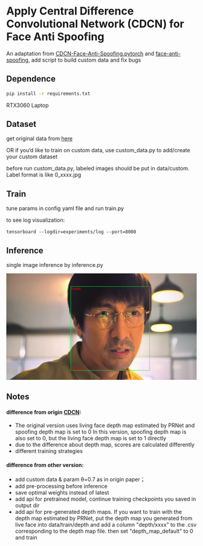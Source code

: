 # Apply Central Difference Convolutional Network (CDCN) for Face Anti Spoofing

An adaptation from [CDCN-Face-Anti-Spoofing.pytorch](https://github.com/voqtuyen/CDCN-Face-Anti-Spoofing.pytorch) and [face-anti-spoofing](https://github.com/laoshiwei/face-anti-spoofing), add script to build custom data and fix bugs

## Dependence

```bash
pip install -r requirements.txt
```

RTX3060 Laptop

## Dataset

get original data from [here](https://github.com/voqtuyen/CDCN-Face-Anti-Spoofing.pytorch/tree/master/data/nuaa) 

OR if you‘d like to train on custom data, use custom_data.py to add/create your custom dataset

before run custom_data.py, labeled images should be put in data/custom. Label format is like 0_xxxx.jpg

## Train

tune params in config yaml file and run train.py

to see log visualization: 

```
tensorboard --logdir=experiments/log --port=8008
```

## Inference

single image inference by inference.py

![mtcnn face](https://github.com/lrioxh/CDCN.pytorch/blob/main/data/inference/mtcnn%20face.png)

## Notes

#### difference from origin [CDCN](https://github.com/ZitongYu/CDCN): 

- The original version uses living face depth map estimated by PRNet and spoofing depth map is set to 0
  In this version, spoofing depth map is also set to 0, but the living face depth map is set to 1 directly
- due to the difference about depth map, scores are calculated differently
- different training strategies

#### difference from other version: 

- add custom data & param θ=0.7 as in origin paper；
- add pre-processing before inference
- save optimal weights instead of latest
- add api for pretrained model, continue training checkpoints you saved in output dir
- add api for pre-generated depth maps. If you want to train with the depth map estimated by PRNet, put the depth map you generated from live face into data/train/depth and add a column "depth/xxxx" to the .csv corresponding to the depth map file. then set "depth_map_default" to 0 and train

